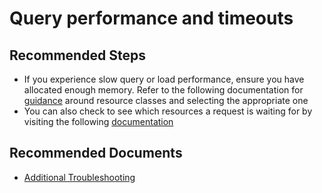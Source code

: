 <properties
	pageTitle="Query performance and timeouts"
	description="Query performance and timeouts"
	service="microsoft.sql"
	resource="servers"
	authors="saltug,mlee3gsd"
	ms.author="saltug,martinle"
	supportTopicIds="32635214"
	productPesIds="15818"
	displayOrder="32"
	selfHelpType="resource"
	resourceTags="datawarehouse"
	articleId="dw-performanceandqueryexecution-queryperformanceandtimeouts.md"
	cloudEnvironments="public"
/>
# Query performance and timeouts

## **Recommended Steps**
* If you experience slow query or load performance, ensure you have allocated enough memory. Refer to the following documentation for [guidance](https://docs.microsoft.com/azure/sql-data-warehouse/resource-classes-for-workload-management#example-code-for-finding-the-best-resource-class) around resource classes and selecting the appropriate one
* You can also check to see which resources a request is waiting for by visiting the following [documentation](https://docs.microsoft.com/azure/sql-data-warehouse/analyze-your-workload)

## **Recommended Documents**

* [Additional Troubleshooting](https://azure.microsoft.com/documentation/articles/sql-data-warehouse-troubleshoot/)

